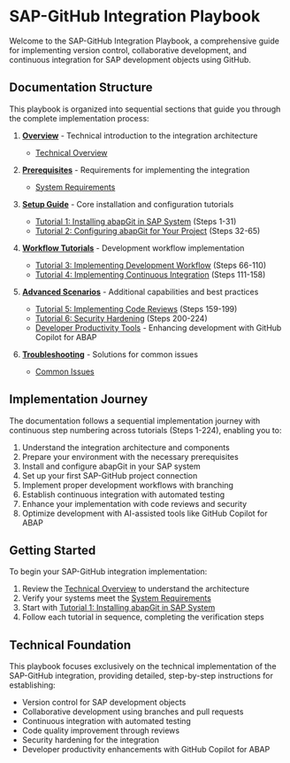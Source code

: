 # SAP-GitHub Integration Playbook

Welcome to the SAP-GitHub Integration Playbook, a comprehensive guide for implementing version control, collaborative development, and continuous integration for SAP development objects using GitHub.

## Documentation Structure

This playbook is organized into sequential sections that guide you through the complete implementation process:

1. **[Overview](./1-overview/index.md)** - Technical introduction to the integration architecture
   - [Technical Overview](./1-overview/technical-overview.md)

2. **[Prerequisites](./2-prerequisites/index.md)** - Requirements for implementing the integration
   - [System Requirements](./2-prerequisites/system-requirements.md)

3. **[Setup Guide](./3-setup-guide/index.md)** - Core installation and configuration tutorials
   - [Tutorial 1: Installing abapGit in SAP System](./3-setup-guide/installing-abapgit.md) (Steps 1-31)
   - [Tutorial 2: Configuring abapGit for Your Project](./3-setup-guide/configure-abapgit.md) (Steps 32-65)

4. **[Workflow Tutorials](./4-workflow-tutorials/index.md)** - Development workflow implementation
   - [Tutorial 3: Implementing Development Workflow](./4-workflow-tutorials/development-workflow.md) (Steps 66-110)
   - [Tutorial 4: Implementing Continuous Integration](./4-workflow-tutorials/continuous-integration.md) (Steps 111-158)

5. **[Advanced Scenarios](./5-advanced-scenarios/index.md)** - Additional capabilities and best practices
   - [Tutorial 5: Implementing Code Reviews](./5-advanced-scenarios/code-reviews.md) (Steps 159-199)
   - [Tutorial 6: Security Hardening](./5-advanced-scenarios/security-hardening.md) (Steps 200-224)
   - [Developer Productivity Tools](./5-advanced-scenarios/developer-productivity.md) - Enhancing development with GitHub Copilot for ABAP

6. **[Troubleshooting](./6-troubleshooting/index.md)** - Solutions for common issues
   - [Common Issues](./6-troubleshooting/common-issues.md)

## Implementation Journey

The documentation follows a sequential implementation journey with continuous step numbering across tutorials (Steps 1-224), enabling you to:

1. Understand the integration architecture and components
2. Prepare your environment with the necessary prerequisites
3. Install and configure abapGit in your SAP system
4. Set up your first SAP-GitHub project connection
5. Implement proper development workflows with branching
6. Establish continuous integration with automated testing
7. Enhance your implementation with code reviews and security
8. Optimize development with AI-assisted tools like GitHub Copilot for ABAP

## Getting Started

To begin your SAP-GitHub integration implementation:

1. Review the [Technical Overview](./1-overview/technical-overview.md) to understand the architecture
2. Verify your systems meet the [System Requirements](./2-prerequisites/system-requirements.md)
3. Start with [Tutorial 1: Installing abapGit in SAP System](./3-setup-guide/installing-abapgit.md)
4. Follow each tutorial in sequence, completing the verification steps

## Technical Foundation

This playbook focuses exclusively on the technical implementation of the SAP-GitHub integration, providing detailed, step-by-step instructions for establishing:

- Version control for SAP development objects
- Collaborative development using branches and pull requests
- Continuous integration with automated testing
- Code quality improvement through reviews
- Security hardening for the integration
- Developer productivity enhancements with GitHub Copilot for ABAP
